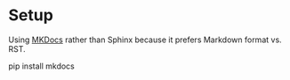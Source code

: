 # Setup

Using [MKDocs](https://www.mkdocs.org) rather than Sphinx because it prefers
Markdown format vs. RST.

pip install mkdocs

